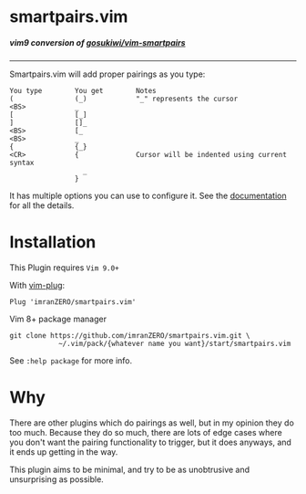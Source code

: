 # smartpairs.vim

##### vim9 conversion of [gosukiwi/vim-smartpairs](https://github.com/gosukiwi/vim-smartpairs)
---

Smartpairs.vim will add proper pairings as you type:

    You type        You get        Notes
    (               (_)            "_" represents the cursor
    <BS>            _
    [               [_]
    ]               []_
    <BS>            [_
    <BS>            _
    {               {_}
    <CR>            {              Cursor will be indented using current syntax
                      _
                    }

It has multiple options you can use to configure it. See the
[documentation](doc/smartpairs.txt) for all the details.

# Installation

This Plugin requires `Vim 9.0+`

With [vim-plug](https://github.com/junegunn/vim-plug):

    Plug 'imranZERO/smartpairs.vim'

Vim 8+ package manager

    git clone https://github.com/imranZERO/smartpairs.vim.git \
                ~/.vim/pack/{whatever name you want}/start/smartpairs.vim

See `:help package` for more info.

# Why

There are other plugins which do pairings as well, but in my opinion they do
too much. Because they do so much, there are lots of edge cases where you
don't want the pairing functionality to trigger, but it does anyways, and it
ends up getting in the way.

This plugin aims to be minimal, and try to be as unobtrusive and unsurprising
as possible.
